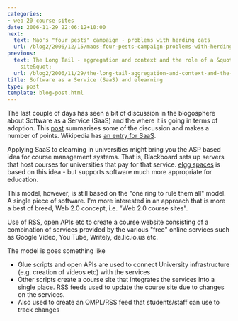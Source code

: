 ```yaml
---
categories:
- web-20-course-sites
date: 2006-11-29 22:06:12+10:00
next:
  text: Mao's "four pests" campaign - problems with herding cats
  url: /blog2/2006/12/15/maos-four-pests-campaign-problems-with-herding-cats/
previous:
  text: The Long Tail - aggregation and context and the role of a &quot;Web 2.0 course
    site&quot;
  url: /blog2/2006/11/29/the-long-tail-aggregation-and-context-and-the-role-of-a-web-20-course-site/
title: Software as a Service (SaaS) and elearning
type: post
template: blog-post.html
---
```

The last couple of days has seen a bit of discussion in the blogosphere about Software as a Service (SaaS) and the where it is going in terms of adoption. This [post](http://www.enterpriseweb2.com/?p=166) summarises some of the discussion and makes a number of points. Wikipedia has [an entry for SaaS](http://en.wikipedia.org/wiki/Software_as_a_Service).

Applying SaaS to elearning in universities might bring you the ASP based idea for course management systems. That is, Blackboard sets up servers that host courses for universities that pay for that service. [elgg spaces](http://elggspaces.com/) is based on this idea - but supports software much more appropriate for education.

This model, however, is still based on the "one ring to rule them all" model. A single piece of software. I'm more interested in an approach that is more a best of breed, Web 2.0 concept, i.e. "Web 2.0 course sites".

Use of RSS, open APIs etc to create a course website consisting of a combination of services provided by the various "free" online services such as Google Video, You Tube, Writely, de.lic.io.us etc.

The model is goes something like

- Glue scripts and open APIs are used to connect University infrastructure (e.g. creation of videos etc) with the services
- Other scripts create a course site that integrates the services into a single place. RSS feeds used to update the course site due to changes on the services.
- Also used to create an OMPL/RSS feed that students/staff can use to track changes